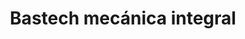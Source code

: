 ---
title: "Bastech mecánica integral"
url: /valdivia/bastech-mecanica-integral/
shop: Autowerkstatt
---